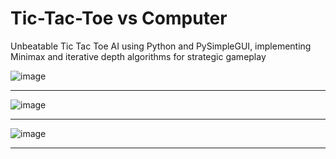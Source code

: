 # Tic-Tac-Toe vs Computer
Unbeatable Tic Tac Toe AI using Python and PySimpleGUI, implementing Minimax and iterative depth algorithms for strategic gameplay

![image](https://github.com/Parasar33/Tic-Tac-Toe-vs-AI/assets/110784718/807f2d09-0e39-4d4f-8829-fc2f4bc28be2)
***********************************************************************************************************************************************************************************************************************
![image](https://github.com/Parasar33/Tic-Tac-Toe-vs-AI/assets/110784718/9523c6a4-5a15-4c14-acea-efc1142170cc)
***********************************************************************************************************************************************************************************************************************
![image](https://github.com/Parasar33/Tic-Tac-Toe-vs-AI/assets/110784718/fbc97158-ed59-4690-8a5d-2f143396f27c)
***********************************************************************************************************************************************************************************************************************

